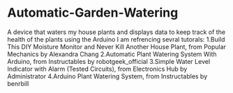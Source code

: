 # Automatic-Garden-Watering
A device that waters my house plants and displays data to keep track of the health of the plants using the Arduino
I am refrencing sevral tutorals:
1.Build This DIY Moisture Monitor and Never Kill Another House Plant, from Popular Mechanics by Alexandra Chang
2.Automatic Plant Watering System With Arduino, from Instructables by robotgeek_official
3.Simple Water Level Indicator with Alarm (Tested Circuits), from Electronics Hub by Administrator 
4.Arduino Plant Watering System, from Instructables by benrbill
